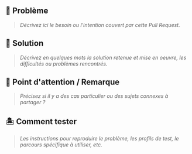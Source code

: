 ## :wrench: Problème

> _Décrivez ici le besoin ou l'intention couvert par cette Pull Request._

## :cake: Solution

> _Décrivez en quelques mots la solution retenue et mise en oeuvre, les difficultés ou problèmes rencontrés._


## :rotating_light:  Point d'attention / Remarque

> _Précisez si il y a des cas particulier ou des sujets connexes à partager ?_

## :desert_island: Comment tester

> _Les instructions pour reproduire le problème, les profils de test, le parcours spécifique à utiliser, etc._


<!--
Pour lié votre PR à une issue et que cette dernière soit fermé lorsque la PR sera mérgé dans master, vous pouvez utiliser l'annotation  `fix` en précisant le numéro de la PR précéder de `#`
ex: fix #42

Cela peut aussi etre fait dans un message de commit
-->
